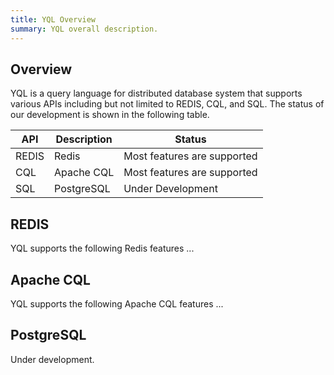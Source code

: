 ```yaml
---
title: YQL Overview
summary: YQL overall description.
---
```


## Overview
YQL is a query language for distributed database system that supports various APIs including but not limited to REDIS, CQL, and SQL. The status of our development is shown in the following table.

| API | Description | Status |
|-----------|-----------|-----------|
| REDIS | Redis |Most features are supported |
| CQL | Apache CQL | Most features are supported |
| SQL | PostgreSQL | Under Development |

## REDIS
YQL supports the following Redis features ...

## Apache CQL
YQL supports the following Apache CQL features ...

## PostgreSQL
Under development.
